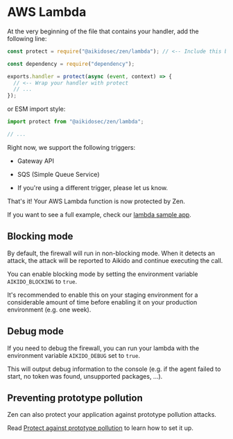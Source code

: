 # AWS Lambda

At the very beginning of the file that contains your handler, add the following line:

```js
const protect = require("@aikidosec/zen/lambda"); // <-- Include this before any other code or imports

const dependency = require("dependency");

exports.handler = protect(async (event, context) => {
  // <-- Wrap your handler with protect
  // ...
});
```

or ESM import style:

```js
import protect from "@aikidosec/zen/lambda";

// ...
```

Right now, we support the following triggers:

- Gateway API
- SQS (Simple Queue Service)

- If you're using a different trigger, please let us know.

That's it! Your AWS Lambda function is now protected by Zen.

If you want to see a full example, check our [lambda sample app](../sample-apps/lambda-mongodb).

## Blocking mode

By default, the firewall will run in non-blocking mode. When it detects an attack, the attack will be reported to Aikido and continue executing the call.

You can enable blocking mode by setting the environment variable `AIKIDO_BLOCKING` to `true`.

It's recommended to enable this on your staging environment for a considerable amount of time before enabling it on your production environment (e.g. one week).

## Debug mode

If you need to debug the firewall, you can run your lambda with the environment variable `AIKIDO_DEBUG` set to `true`.

This will output debug information to the console (e.g. if the agent failed to start, no token was found, unsupported packages, ...).

## Preventing prototype pollution

Zen can also protect your application against prototype pollution attacks.

Read [Protect against prototype pollution](./prototype-pollution.md) to learn how to set it up.
